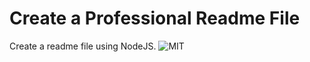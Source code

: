 # Create a Professional Readme File

Create a readme file using NodeJS.
![MIT](https://img.shields.io/badge/license-MIT-brightgreen)


